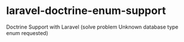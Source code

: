 # laravel-doctrine-enum-support
Doctrine Support with Laravel (solve problem Unknown database type enum requested)
